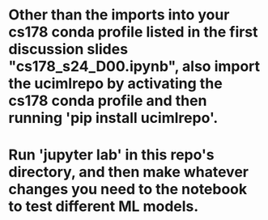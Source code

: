# Other than the imports into your cs178 conda profile listed in the first discussion slides "cs178_s24_D00.ipynb", also import the ucimlrepo by activating the cs178 conda profile and then running 'pip install ucimlrepo'.

# Run 'jupyter lab' in this repo's directory, and then make whatever changes you need to the notebook to test different ML models.
